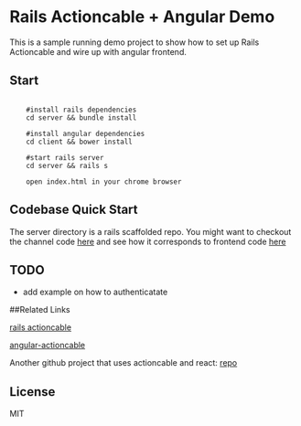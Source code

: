 # Rails Actioncable + Angular Demo

This is a sample running demo project to show how to set up Rails Actioncable and wire up with angular frontend.

## Start

```

    #install rails dependencies
    cd server && bundle install

    #install angular dependencies
    cd client && bower install

    #start rails server
    cd server && rails s
    
    open index.html in your chrome browser

```

## Codebase Quick Start

The server directory is a rails scaffolded repo. You might want to checkout the channel code [here](https://github.com/Neil-Ni/rails5-actioncable-angular-demo/blob/master/server/app/channels/chat_channel.rb#L1-L19) and see how it corresponds to frontend code [here](https://github.com/Neil-Ni/rails5-actioncable-angular-demo/blob/master/client/index.html#L38-L50)


## TODO

- add example on how to authenticatate


##Related Links

[rails actioncable](https://github.com/rails/rails/tree/master/actioncable)

[angular-actioncable](https://github.com/angular-actioncable/angular-actioncable)

Another github project that uses actioncable and react: [repo](https://github.com/deploysage/deploysage)

## License

MIT
